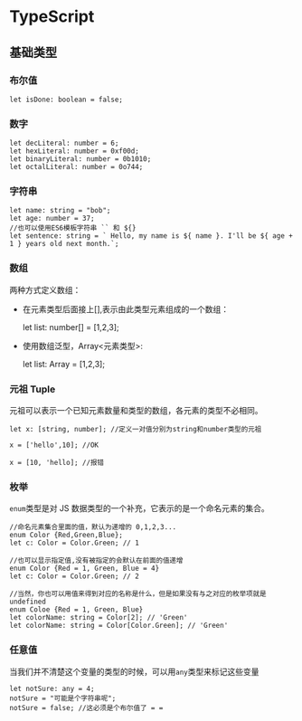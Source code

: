 # TypeScript

## 基础类型

### 布尔值

    let isDone: boolean = false;

### 数字

    let decLiteral: number = 6;
    let hexLiteral: number = 0xf00d;
    let binaryLiteral: number = 0b1010;
    let octalLiteral: number = 0o744;

### 字符串

    let name: string = "bob";
    let age: number = 37;
    //也可以使用ES6模板字符串 `` 和 ${}
    let sentence: string = ` Hello, my name is ${ name }. I'll be ${ age + 1 } years old next month.`;

### 数组

两种方式定义数组：

- 在元素类型后面接上[],表示由此类型元素组成的一个数组：

  let list: number[] = [1,2,3];

* 使用数组泛型，Array<元素类型>:

  let list: Array<number> = [1,2,3];

### 元祖 Tuple

元祖可以表示一个已知元素数量和类型的数组，各元素的类型不必相同。

    let x: [string, number]; //定义一对值分别为string和number类型的元祖

    x = ['hello',10]; //OK

    x = [10, 'hello]; //报错

### 枚举

`enum`类型是对 JS 数据类型的一个补充，它表示的是一个命名元素的集合。

    //命名元素集合里面的值，默认为递增的 0,1,2,3...
    enum Color {Red,Green,Blue};
    let c: Color = Color.Green; // 1

    //也可以显示指定值,没有被指定的会默认在前面的值递增
    enum Color {Red = 1, Green, Blue = 4}
    let c: Color = Color.Green; // 2

    //当然，你也可以用值来得到对应的名称是什么，但是如果没有与之对应的枚举项就是 undefined
    enum Coloe {Red = 1, Green, Blue}
    let colorName: string = Color[2]; // 'Green'
    let colorName: string = Color[Color.Green]; // 'Green'

### 任意值

当我们并不清楚这个变量的类型的时候，可以用`any`类型来标记这些变量

    let notSure: any = 4;
    notSure = "可能是个字符串呢";
    notSure = false; //这必须是个布尔值了 = =
